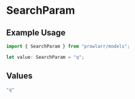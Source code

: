 # SearchParam

## Example Usage

```typescript
import { SearchParam } from "prowlarr/models";

let value: SearchParam = "q";
```

## Values

```typescript
"q"
```